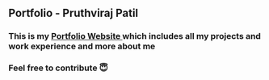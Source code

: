 ## Portfolio - Pruthviraj Patil

### This is my <a href = "https://pruthvirajp04.github.io">Portfolio Website </a> which includes all my projects and work experience and more about me

### Feel free to contribute 😇
